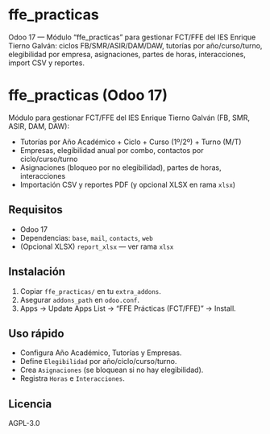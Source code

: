 # ffe_practicas
Odoo 17 — Módulo “ffe_practicas” para gestionar FCT/FFE del IES Enrique Tierno Galván: ciclos FB/SMR/ASIR/DAM/DAW, tutorías por año/curso/turno, elegibilidad por empresa, asignaciones, partes de horas, interacciones, import CSV y reportes.

# ffe_practicas (Odoo 17)

Módulo para gestionar FCT/FFE del IES Enrique Tierno Galván (FB, SMR, ASIR, DAM, DAW):
- Tutorías por Año Académico + Ciclo + Curso (1º/2º) + Turno (M/T)
- Empresas, elegibilidad anual por combo, contactos por ciclo/curso/turno
- Asignaciones (bloqueo por no elegibilidad), partes de horas, interacciones
- Importación CSV y reportes PDF (y opcional XLSX en rama `xlsx`)

## Requisitos
- Odoo 17
- Dependencias: `base`, `mail`, `contacts`, `web`
- (Opcional XLSX) `report_xlsx` — ver rama `xlsx`

## Instalación
1. Copiar `ffe_practicas/` en tu `extra_addons`.
2. Asegurar `addons_path` en `odoo.conf`.
3. Apps → Update Apps List → “FFE Prácticas (FCT/FFE)” → Install.

## Uso rápido
- Configura Año Académico, Tutorías y Empresas.
- Define `Elegibilidad` por año/ciclo/curso/turno.
- Crea `Asignaciones` (se bloquean si no hay elegibilidad).
- Registra `Horas` e `Interacciones`.

## Licencia
AGPL-3.0

